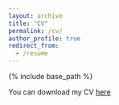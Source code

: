 ```yaml
---
layout: archive
title: "CV"
permalink: /cv/
author_profile: true
redirect_from:
  - /resume
---
```


{% include base_path %}


You can download my CV [here](https://github.com/tseidl/timoseidl/raw/master/CV_Seidl.pdf)

